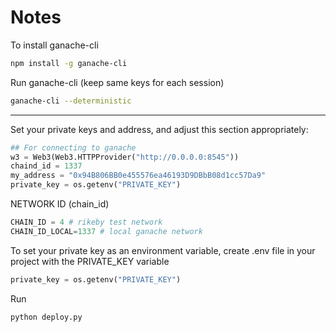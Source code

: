 # Notes

To install ganache-cli
```bash
npm install -g ganache-cli
```

Run ganache-cli (keep same keys for each session)

```bash
ganache-cli --deterministic
```
---
Set your private keys and address, and adjust this section appropriately:

```python
## For connecting to ganache
w3 = Web3(Web3.HTTPProvider("http://0.0.0.0:8545"))
chaind_id = 1337
my_address = "0x94B806BB0e455576ea46193D9DBbB08d1cc57Da9"
private_key = os.getenv("PRIVATE_KEY")
```

NETWORK ID (chain_id)
```python
CHAIN_ID = 4 # rikeby test network
CHAIN_ID_LOCAL=1337 # local ganache network
```

To set your private key as an environment variable, create .env file in your project with the PRIVATE_KEY variable

```python
private_key = os.getenv("PRIVATE_KEY")
```

Run 
```bash
python deploy.py
```
